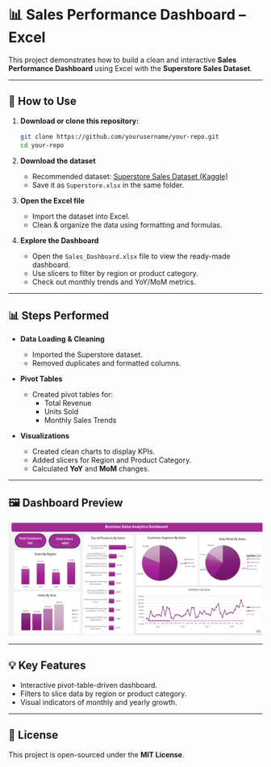 # 📊 Sales Performance Dashboard – Excel

This project demonstrates how to build a clean and interactive **Sales Performance Dashboard** using Excel with the **Superstore Sales Dataset**.

---

## 🚀 How to Use

1. **Download or clone this repository:**
   ```bash
   git clone https://github.com/yourusername/your-repo.git
   cd your-repo
   ```

2. **Download the dataset**  
   - Recommended dataset: [Superstore Sales Dataset (Kaggle)](https://www.kaggle.com/datasets/vivek468/superstore-dataset-final)  
   - Save it as `Superstore.xlsx` in the same folder.

3. **Open the Excel file**  
   - Import the dataset into Excel.
   - Clean & organize the data using formatting and formulas.

4. **Explore the Dashboard**
   - Open the `Sales_Dashboard.xlsx` file to view the ready-made dashboard.
   - Use slicers to filter by region or product category.
   - Check out monthly trends and YoY/MoM metrics.

---

## 📊 Steps Performed

- **Data Loading & Cleaning**
  - Imported the Superstore dataset.
  - Removed duplicates and formatted columns.

- **Pivot Tables**
  - Created pivot tables for:
    - Total Revenue  
    - Units Sold  
    - Monthly Sales Trends  

- **Visualizations**
  - Created clean charts to display KPIs.
  - Added slicers for Region and Product Category.
  - Calculated **YoY** and **MoM** changes.

---

## 🖼 Dashboard Preview  

![Dashboard Preview](images/dashboard.png)  

---

## 💡 Key Features

- Interactive pivot-table-driven dashboard.
- Filters to slice data by region or product category.
- Visual indicators of monthly and yearly growth.

---

## 📄 License
This project is open-sourced under the **MIT License**.
